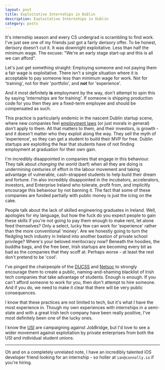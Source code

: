 ```yaml
---
layout: post
title: Exploitative Internships in Dublin
description: Exploitative Internships in Dublin
category: posts
---
```


It's internship season and every CS undergrad is scrambling to find work. I've
just see one of my friends just got a fairly derisory offer. To be honest,
derisory doesn't cut it. It was downright exploitative. Less than half
the minimum wage. The excuse: "We're an early stage start-up and this is all we
can afford".

Let's just get something straight: Employing someone and not paying
them a fair wage is exploitative. There isn't a single situation where it is
acceptable to pay someone less than minimum wage for work. Not for 'training',
not for their 'portfolio', and **not** for 'experience'.

And it most definitely **is** employment by the way, don't attempt to spin
this by saying 'internships are for training'. If someone is shipping production
code for you then they are a fixed-term employee and should be compensated
as such.

This practice is particularly endemic in the nascent Dublin startup scene, where
new companies feel [employment laws](http://www.ictu.ie/internrights/)
(or just morals in general) don't apply to them. All that matters to them,
and their investors, is growth -  and it doesn't matter who they exploit along
the way. They sell the myth of 'experience', so they can get a student to build
their MVP for free. Dublin startups are exploiting the fear that students have
of not finding employment at graduation for their own gain.

I'm incredibly disappointed in companies that engage in this behaviour. They
talk about _changing the world_ (barf) when all they are doing is undermining
centuries of effort in the labour movement and taking advantage of vulnerable,
cash-strapped students to help build their dream and fortune. I'm also
incredibly disappointed in the incubators, accelerators, investors, and
Enterprise Ireland who tolerate, profit from, and implicitly encourage this
behaviour by not banning it. The fact that some of these companies are funded
partially with public money is just the icing on the cake.

People talk about the lack of skilled engineering graduates in Ireland.
Well, apologies for my language, but how the fuck do you expect people to gain
these skills if you're not going to pay them enough to make rent, let alone
feed themselves? Only a select, lucky few can work for 'experience' rather than
the more conventional 'money'.  Are we honestly going to turn the fledgling
tech industry in Ireland into another bastion of private school privilege?
Where's your beloved meritocracy now? Beneath the hoodies, the buddha bags, and
the free beer, Irish startups are becoming every bit as bad as the companies
that they scoff at. Perhaps worse - at least the rest don't pretend
to be 'cool'.

I've pinged the chairpeople of the [DUCSS](http://ducss.ie) and
[Netsoc](http://netsoc.ie) to strongly encourage them to create a public,
naming-and-shaming blacklist of Irish tech companies that take advantage of
students. Enough is enough. If you can't afford someone to work for you,
then don't attempt to hire someone. And if you do, we need to make it clear
that there will be very public consequences.

I know that these practices are not limited to tech, but it's what I have the
most experience in. Though my own experiences with internships in a semi-state
and with a great Irish tech company have been really positive, I've most
definitely been one of the lucky ones.

I know the [USI](http://usi.ie/president/job-bridge-broken/)
are campaigning against JobBridge, but I'd love to see a wider movement
against exploitation by private enterprises from both the USI and individual
student unions.

<hr>

Oh and on a completely unrelated note, I have an incredibly talented iOS
developer friend looking for an internship - so holler at ```ian@connolly.io```
if you're hiring.

